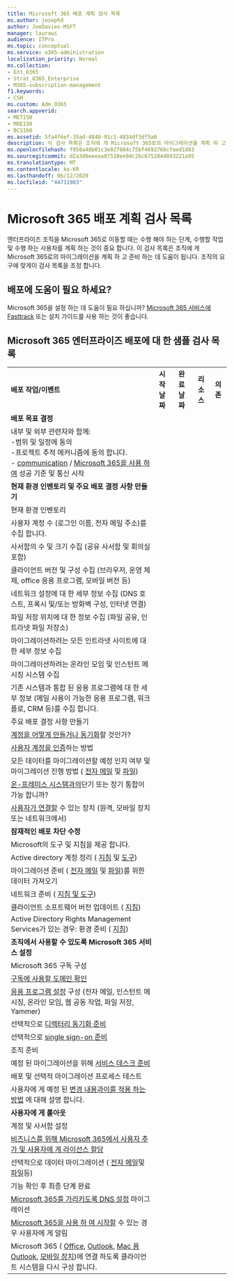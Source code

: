 ```yaml
---
title: Microsoft 365 배포 계획 검사 목록
ms.author: josephd
author: JoeDavies-MSFT
manager: laurawi
audience: ITPro
ms.topic: conceptual
ms.service: o365-administration
localization_priority: Normal
ms.collection:
- Ent_O365
- Strat_O365_Enterprise
- M365-subscription-management
f1.keywords:
- CSH
ms.custom: Adm_O365
search.appverid:
- MET150
- MOE150
- BCS160
ms.assetid: 5fa4f6ef-35ad-4840-91c1-4834df3df5a0
description: 이 검사 목록은 조직에 게 Microsoft 365로의 마이그레이션을 계획 하 고 준비 하는 데 도움이 됩니다.
ms.openlocfilehash: f958a48b01c3e027804c75bf469276bcfeed1d83
ms.sourcegitcommit: d2a3d6eeeaa07510ee94c2bc675284d893221a95
ms.translationtype: MT
ms.contentlocale: ko-KR
ms.lasthandoff: 06/12/2020
ms.locfileid: "44711903"
---
```

# <a name="deployment-planning-checklist-for-microsoft-365"></a>Microsoft 365 배포 계획 검사 목록

엔터프라이즈 조직을 Microsoft 365로 이동할 때는 수행 해야 하는 단계, 수행할 작업 및 수행 하는 사용자를 계획 하는 것이 중요 합니다. 이 검사 목록은 조직에 게 Microsoft 365로의 마이그레이션을 계획 하 고 준비 하는 데 도움이 됩니다. 조직의 요구에 맞게이 검사 목록을 조정 합니다.

## <a name="need-help-with-your-deployment"></a>배포에 도움이 필요 하세요?
Microsoft 365을 설정 하는 데 도움이 필요 하십니까? [Microsoft 365 서비스에](setup-guides-for-office-365.md) [Fasttrack](https://fasttrack.microsoft.com/microsoft-365) 또는 설치 가이드를 사용 하는 것이 좋습니다.

## <a name="sample-checklist-for-a-microsoft-365-enterprise-deployment"></a>Microsoft 365 엔터프라이즈 배포에 대 한 샘플 검사 목록

||||||
|:-----|:-----|:-----|:-----|:-----|
|**배포 작업/이벤트** <br/> |**시작 날짜** <br/> |**완료 날짜** <br/> |**리소스** <br/> |**의존** <br/> |
|**배포 목표 결정** <br/> |||||
| 내부 및 외부 관련자와 함께:<br>  -범위 및 일정에 동의 <br>  -프로젝트 추적 메커니즘에 동의 합니다.  <br>  - [communication](https://fasttrack.microsoft.com/microsoft-365)  /  [Microsoft 365을 사용 하 여](https://support.office.com/article/396b8d9e-e118-42d0-8a0d-87d1f2f055fb) 성공 기준 및 통신 시작|||||
|**현재 환경 인벤토리 및 주요 배포 결정 사항 만들기** |||||
|현재 환경 인벤토리 |||||
| 사용자 계정 수 (로그인 이름, 전자 메일 주소)를 수집 합니다. |||||
| 사서함의 수 및 크기 수집 (공유 사서함 및 회의실 포함) |||||
| 클라이언트 버전 및 구성 수집 (브라우저, 운영 체제, office 응용 프로그램, 모바일 버전 등) |||||
| 네트워크 설정에 대 한 세부 정보 수집 (DNS 호스트, 프록시 및/또는 방화벽 구성, 인터넷 연결) |||||
| 파일 저장 위치에 대 한 정보 수집 (파일 공유, 인트라넷 파일 저장소) |||||
| 마이그레이션하려는 모든 인트라넷 사이트에 대 한 세부 정보 수집 |||||
| 마이그레이션하려는 온라인 모임 및 인스턴트 메시징 시스템 수집 |||||
| 기존 시스템과 통합 된 응용 프로그램에 대 한 세부 정보 (메일 사용이 가능한 응용 프로그램, 워크플로, CRM 등)를 수집 합니다. |||||
|주요 배포 결정 사항 만들기 |||||
| [계정을 어떻게 만들거나 동기화](https://go.microsoft.com/fwlink/?LinkId=534819)할 것인가? |||||
| [사용자 계정을 인증](https://go.microsoft.com/fwlink/?LinkId=534820)하는 방법 |||||
| 모든 데이터를 마이그레이션할 예정 인지 여부 및 마이그레이션 진행 방법 ( [전자 메일](https://go.microsoft.com/fwlink/?LinkId=534823) 및 [파일](https://go.microsoft.com/fwlink/?LinkId=534824)) |||||
| [온-프레미스 시스템과의](https://go.microsoft.com/fwlink/?LinkId=534822)단기 또는 장기 통합이 가능 합니까? |||||
| [사용자가 연결할](https://go.microsoft.com/fwlink/?LinkId=534821) 수 있는 장치 (원격, 모바일 장치 또는 네트워크에서) |||||
|**잠재적인 배포 차단 수정** |||||
|Microsoft의 도구 및 지침을 제공 합니다. |||||
| Active directory 계정 정리 ( [지침](https://go.microsoft.com/fwlink/?LinkId=534825) 및 [도구](https://go.microsoft.com/fwlink/?LinkId=534826)) |||||
| 마이그레이션 준비 ( [전자 메일](https://go.microsoft.com/fwlink/?LinkId=534823) 및 [파일](https://go.microsoft.com/fwlink/?LinkId=534824))를 위한 데이터 가져오기 |||||
| 네트워크 준비 ( [지침 및 도구](https://aka.ms/tune)) |||||
| 클라이언트 소프트웨어 버전 업데이트 ( [지침](https://go.microsoft.com/fwlink/?LinkId=534827)) |||||
| Active Directory Rights Management Services가 있는 경우: 환경 준비 ( [지침](https://go.microsoft.com/fwlink/?linkid=844967))  <br/> |||||
|**조직에서 사용할 수 있도록 Microsoft 365 서비스 설정** |||||
|Microsoft 365 구독 구성 |||||
|[구독에 사용할 도메인 확인](https://go.microsoft.com/fwlink/?LinkId=534828) |||||
| [응용 프로그램 설정](https://go.microsoft.com/fwlink/?LinkId=534829) 구성 (전자 메일, 인스턴트 메시징, 온라인 모임, 웹 공동 작업, 파일 저장, Yammer) |||||
| 선택적으로 [디렉터리 동기화 준비](https://go.microsoft.com/fwlink/?LinkId=534830) |||||
| 선택적으로 [single sign-on 준비](https://go.microsoft.com/fwlink/?LinkId=534831) |||||
|조직 준비 |||||
|예정 된 마이그레이션을 위해 [서비스 데스크 준비](https://fasttrack.microsoft.com/office) |||||
| 배포 및 선택적 마이그레이션 프로세스 테스트 |||||
| 사용자에 게 예정 된 [변경 내용과이를 적용 하는 방법](https://fasttrack.microsoft.com/office) 에 대해 설명 합니다. |||||
|**사용자에 게 롤아웃** |||||
|계정 및 사서함 설정 |||||
| [비즈니스를 위해 Microsoft 365에서 사용자 추가 및 사용자에 게 라이선스 할당](https://support.office.com/article/997596b5-4173-4627-b915-36abac6786dc) |||||
| 선택적으로 데이터 마이그레이션 ( [전자 메일](https://go.microsoft.com/fwlink/?LinkId=534823)및 [파일](https://go.microsoft.com/fwlink/?LinkId=534824)등) |||||
|기능 확인 후 최종 단계 완료 |||||
| [Microsoft 365를 가리키도록 DNS 설정](https://go.microsoft.com/fwlink/?LinkId=534835) 마이그레이션 |||||
| [Microsoft 365을 사용 하 여 시작할](https://support.office.com/article/office-365-basics-video-training-396b8d9e-e118-42d0-8a0d-87d1f2f055fb?ui=en-US&amp;rs=en-US&amp;ad=US) 수 있는 경우 사용자에 게 알림 |||||
| Microsoft 365 ( [Office](https://go.microsoft.com/fwlink/?LinkId=534836), [Outlook](https://go.microsoft.com/fwlink/?LinkId=534837), [Mac 용 Outlook](https://support.office.com/article/6e27792a-9267-4aa4-8bb6-c84ef146101b#PickTab=Outlook_for_Mac), [모바일 장치](https://go.microsoft.com/fwlink/?LinkId=534840))에 연결 하도록 클라이언트 시스템을 다시 구성 합니다.  |||||
